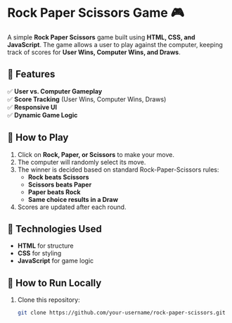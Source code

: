 # Rock Paper Scissors Game 🎮  

A simple **Rock Paper Scissors** game built using **HTML, CSS, and JavaScript**. The game allows a user to play against the computer, keeping track of scores for **User Wins, Computer Wins, and Draws**.  

## 🔹 Features  
✅ **User vs. Computer Gameplay**  
✅ **Score Tracking** (User Wins, Computer Wins, Draws)  
✅ **Responsive UI**  
✅ **Dynamic Game Logic**  

## 📌 How to Play  
1. Click on **Rock, Paper, or Scissors** to make your move.  
2. The computer will randomly select its move.  
3. The winner is decided based on standard Rock-Paper-Scissors rules:  
   - **Rock beats Scissors**  
   - **Scissors beats Paper**  
   - **Paper beats Rock**  
   - **Same choice results in a Draw**  
4. Scores are updated after each round.  

## 🚀 Technologies Used  
- **HTML** for structure  
- **CSS** for styling  
- **JavaScript** for game logic  
 

## 🔧 How to Run Locally  
1. Clone this repository:  
   ```bash
   git clone https://github.com/your-username/rock-paper-scissors.git
